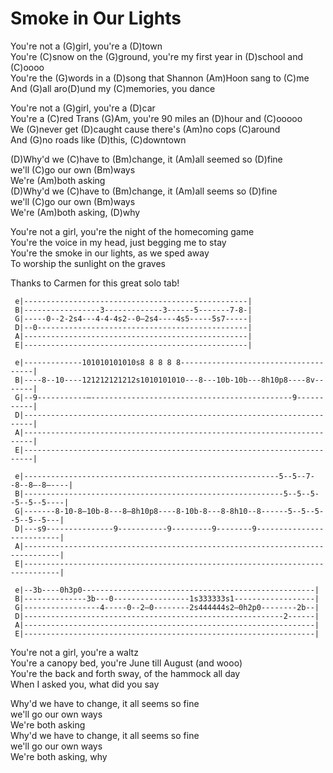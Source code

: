 # Smoke in Our Lights

You're not a (G)girl, you're a (D)town  
You're (C)snow on the (G)ground, you're my first year in (D)school and
(C)oooo  
You're the (G)words in a (D)song that Shannon (Am)Hoon sang to (C)me  
And (G)all aro(D)und my (C)memories, you dance  
  
You're not a (G)girl, you're a (D)car  
You're a (C)red Trans (G)Am, you're 90 miles an (D)hour and (C)ooooo  
We (G)never get (D)caught cause there's (Am)no cops (C)around  
And (G)no roads like (D)this, (C)downtown  
  
(D)Why'd we (C)have to (Bm)change, it (Am)all seemed so (D)fine  
we'll (C)go our own (Bm)ways  
We're (Am)both asking  
(D)Why'd we (C)have to (Bm)change, it (Am)all seems so (D)fine  
we'll (C)go our own (Bm)ways  
We're (Am)both asking, (D)why  
  
You're not a girl, you're the night of the homecoming game  
You're the voice in my head, just begging me to stay  
You're the smoke in our lights, as we sped away  
To worship the sunlight on the graves  
  
Thanks to Carmen for this great solo tab\!  

``` 
 e|--------------------------------------------------| 
 B|-----------------3-------------3------5-------7-8-| 
 G|-----0--2-2s4---4-4-4s2--0—2s4----4s5-----5s7-----| 
 D|--0-----------------------------------------------| 
 A|--------------------------------------------------| 
 E|--------------------------------------------------| 
 
 e|-------------101010101010s8 8 8 8 8-------------------------------------| 
 B|----8--10----121212121212s1010101010---8---10b-10b---8h10p8----8v-------| 
 G|--9-----------—---------------------------------------------9-----------| 
 D|------------------------------------------------------------------------| 
 A|------------------------------------------------------------------------| 
 E|------------------------------------------------------------------------| 
 
 e|---------------------------------------------------------5--5--7--8--8—-8—----| 
 B|----------------------------------------------------------5--5--5--5--5--5----| 
 G|-------8-10-8—10b-8---8—8h10p8----8-10b-8---8-8h10--8------5--5--5--5--5--5---| 
 D|---s9---------------9-----------9---------9--------9--------------------------| 
 A|------------------------------------------------------------------------------| 
 E|------------------------------------------------------------------------------|
 
 e|--3b----0h3p0----------------------------------------------------| 
 B|--------------3b---0-----------------1s333333s1------------------| 
 G|-----------------4-----0--2—0--------2s444444s2—0h2p0--------2b--| 
 D|----------------------------------------------------------2------| 
 A|-----------------------------------------------------------------| 
 E|-----------------------------------------------------------------|
```

You're not a girl, you're a waltz  
You're a canopy bed, you're June till August (and wooo)  
You're the back and forth sway, of the hammock all day  
When I asked you, what did you say  
  
Why'd we have to change, it all seems so fine  
we'll go our own ways  
We're both asking  
Why'd we have to change, it all seems so fine  
we'll go our own ways  
We're both asking, why
